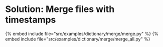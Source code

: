 # Solution: Merge files with timestamps



{% embed include file="src/examples/dictionary/merge/merge.py" %}
{% embed include file="src/examples/dictionary/merge/merge_all.py" %}
